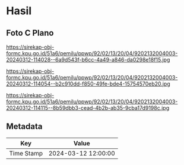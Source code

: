 # Hasil

## Foto C Plano

https://sirekap-obj-formc.kpu.go.id/51a6/pemilu/ppwp/92/02/13/20/04/9202132004003-20240312-114028--6a9d543f-b6cc-4a49-a846-da0298e18f15.jpg

https://sirekap-obj-formc.kpu.go.id/51a6/pemilu/ppwp/92/02/13/20/04/9202132004003-20240312-114054--b2c910dd-f850-49fe-bde4-15754570eb20.jpg

https://sirekap-obj-formc.kpu.go.id/51a6/pemilu/ppwp/92/02/13/20/04/9202132004003-20240312-114115--8b59dbb3-cead-4b2b-ab35-9cba17d9198c.jpg


## Metadata

| Key        | Value               |
| ---------- | ------------------- |
| Time Stamp | 2024-03-12 12:00:00 |



